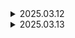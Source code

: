 <details>
    <summary>2025.03.12</summary>

# 1. 로그인 페이지 구현

![alt text](images/03.12_login.png)

# 2. 회원가입 페이지 구현

![alt text](images/03.12_signup.png)

# 3. 우주선 페이지 구현

![alt text](images/03.12_spaceship.png)

</details>

<details>
    <summary>2025.03.13</summary>

# 1. 행운의 번호

![alt text](images/03.13_lucky.png)

# 2. 오늘의 운세

![alt text](images/03.13_fortune.png)

# 3. 꿈해몽

![alt text](images/03.13_dreamsolve.png)

# 4. 비밀번호 체크

![alt text](images/03.13_password_check.png)

</details>
